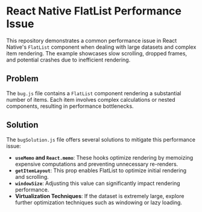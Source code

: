 # React Native FlatList Performance Issue

This repository demonstrates a common performance issue in React Native's `FlatList` component when dealing with large datasets and complex item rendering. The example showcases slow scrolling, dropped frames, and potential crashes due to inefficient rendering.

## Problem

The `bug.js` file contains a `FlatList` component rendering a substantial number of items.  Each item involves complex calculations or nested components, resulting in performance bottlenecks.

## Solution

The `bugSolution.js` file offers several solutions to mitigate this performance issue:

* **`useMemo` and `React.memo`**: These hooks optimize rendering by memoizing expensive computations and preventing unnecessary re-renders.
* **`getItemLayout`**: This prop enables FlatList to optimize initial rendering and scrolling.
* **`windowSize`**: Adjusting this value can significantly impact rendering performance.
* **Virtualization Techniques**:  If the dataset is extremely large, explore further optimization techniques such as windowing or lazy loading.